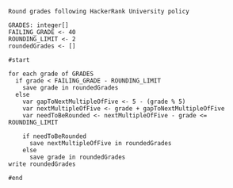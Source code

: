    Round grades following HackerRank University policy

    GRADES: integer[]
    FAILING_GRADE <- 40
    ROUNDING_LIMIT <- 2
    roundedGrades <- []

    #start

    for each grade of GRADES
      if grade < FAILING_GRADE - ROUNDING_LIMIT
        save grade in roundedGrades
      else 
        var gapToNextMultipleOfFive <- 5 - (grade % 5)
        var nextMultipleOfFive <- grade + gapToNextMultipleOfFive
        var needToBeRounded <- nextMultipleOfFive - grade <= ROUNDING_LIMIT

        if needToBeRounded
          save nextMultipleOfFive in roundedGrades
        else 
          save grade in roundedGrades
    write roundedGrades

    #end